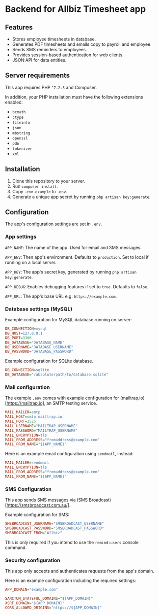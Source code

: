 # Backend for Allbiz Timesheet app

## Features

-   Stores employee timesheets in database.
-   Generates PDF timesheets and emails copy to payroll and employee.
-   Sends SMS reminders to employees.
-   Provides session-based authentication for web clients.
-   JSON:API for data entities.

## Server requirements

This app requires PHP `^7.2.5` and Composer.

In addition, your PHP installation must have the following extensions enabled:

-   `bcmath`
-   `ctype`
-   `fileinfo`
-   `json`
-   `mbstring`
-   `openssl`
-   `pdo`
-   `tokenizer`
-   `xml`

## Installation

1. Clone this repository to your server.
2. Run `composer install`.
3. Copy `.env.example` to `.env`.
4. Generate a unique app secret by running `php artisan key:generate`.

## Configuration

The app's configuration settings are set in `.env`.

### App settings

`APP_NAME`: The name of the app. Used for email and SMS messages.

`APP_ENV`: Then app's environment. Defaults to `production`. Set to local if running on a local server.

`APP_KEY`: The app's secret key, generated by running `php artisan key:generate`.

`APP_DEBUG`: Enables debugging features if set to `true`. Defaults to `false`.

`APP_URL`: The app's base URL e.g. `https://example.com`.

### Database settings (MySQL)

Example configuration for MySQL database running on server:

```ini
DB_CONNECTION=mysql
DB_HOST=127.0.0.1
DB_PORT=3306
DB_DATABASE="DATABASE_NAME"
DB_USERNAME="DATABASE_USERNAME"
DB_PASSWORD="DATABASE_PASSWORD"
```

Example configuration for SQLite database.

```ini
DB_CONNECTION=sqlite
DB_DATABASE="/absolute/path/to/database.sqlite"
```

### Mail configuration

The example `.env` comes with example configuration for (mailtrap.io)[https://mailtrap.io], an SMTP testing service.

```ini
MAIL_MAILER=smtp
MAIL_HOST=smtp.mailtrap.io
MAIL_PORT=2525
MAIL_USERNAME="MAILTRAP_USERNAME"
MAIL_PASSWORD="MAILTRAP_USERNAME"
MAIL_ENCRYPTION=tls
MAIL_FROM_ADDRESS="fromaddress@example.com"
MAIL_FROM_NAME="${APP_NAME}"
```

Here is an example email configuration using `sendmail`, instead:

```ini
MAIL_MAILER=sendmail
MAIL_ENCRYPTION=tls
MAIL_FROM_ADDRESS="fromaddress@example.com"
MAIL_FROM_NAME="${APP_NAME}"
```

### SMS Configuration

This app sends SMS messages via (SMS Broadcast)[https://smsbroadcast.com.au/].

Example configuration for SMS:

```ini
SMSBROADCAST_USERNAME="SMSBROADCAST_USERNAME"
SMSBROADCAST_PASSWORD="SMSBROADCAST_PASSWORD"
SMSBROADCAST_FROM="Allbiz"
```

This is only required if you intend to use the `remind:users` console command.

### Security configuration

This app only accepts and authenticates requests from the app's domain.

Here is an example configuration including the required settings:

```ini
APP_DOMAIN="example.com"

SANCTUM_STATEFUL_DOMAINS="${APP_DOMAIN}"
XSRF_DOMAIN="${APP_DOMAIN}"
CORS_ALLOWED_ORIGINS="https://${APP_DOMAIN}"
```
